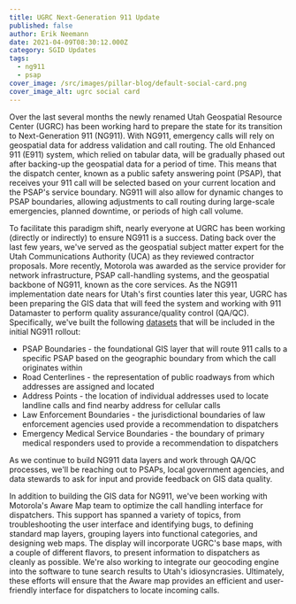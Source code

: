 ```yaml
---
title: UGRC Next-Generation 911 Update
published: false
author: Erik Neemann
date: 2021-04-09T08:30:12.000Z
category: SGID Updates
tags:
  - ng911
  - psap
cover_image: /src/images/pillar-blog/default-social-card.png
cover_image_alt: ugrc social card
---
```


Over the last several months the newly renamed Utah Geospatial Resource Center (UGRC) has been working hard to prepare the state for its transition to Next-Generation 911 (NG911). With NG911, emergency calls will rely on geospatial data for address validation and call routing. The old Enhanced 911 (E911) system, which relied on tabular data, will be gradually phased out after backing-up the geospatial data for a period of time. This means that the dispatch center, known as a public safety answering point (PSAP), that receives your 911 call will be selected based on your current location and the PSAP's service boundary. NG911 will also allow for dynamic changes to PSAP boundaries, allowing adjustments to call routing during large-scale emergencies, planned downtime, or periods of high call volume.

To facilitate this paradigm shift, nearly everyone at UGRC has been working (directly or indirectly) to ensure NG911 is a success. Dating back over the last few years, we've served as the geospatial subject matter expert for the Utah Communications Authority (UCA) as they reviewed contractor proposals. More recently, Motorola was awarded as the service provider for network infrastructure, PSAP call-handling systems, and the geospatial backbone of NG911, known as the core services. As the NG911 implementation date nears for Utah's first counties later this year, UGRC has been preparing the GIS data that will feed the system and working with 911 Datamaster to perform quality assurance/quality control (QA/QC). Specifically, we've built the following [datasets](/solutions/for-emergency-response) that will be included in the initial NG911 rollout:

- PSAP Boundaries - the foundational GIS layer that will route 911 calls to a specific PSAP based on the geographic boundary from which the call originates within
- Road Centerlines - the representation of public roadways from which addresses are assigned and located
- Address Points - the location of individual addresses used to locate landline calls and find nearby address for cellular calls
- Law Enforcement Boundaries - the jurisdictional boundaries of law enforcement agencies used provide a recommendation to dispatchers
- Emergency Medical Service Boundaries - the boundary of primary medical responders used to provide a recommendation to dispatchers

As we continue to build NG911 data layers and work through QA/QC processes, we'll be reaching out to PSAPs, local government agencies, and data stewards to ask for input and provide feedback on GIS data quality.

In addition to building the GIS data for NG911, we've been working with Motorola's Aware Map team to optimize the call handling interface for dispatchers. This support has spanned a variety of topics, from troubleshooting the user interface and identifying bugs, to defining standard map layers, grouping layers into functional categories, and designing web maps. The display will incorporate UGRC's base maps, with a couple of different flavors, to present information to dispatchers as cleanly as possible. We're also working to integrate our geocoding engine into the software to tune search results to Utah's idiosyncrasies. Ultimately, these efforts will ensure that the Aware map provides an efficient and user-friendly interface for dispatchers to locate incoming calls.
